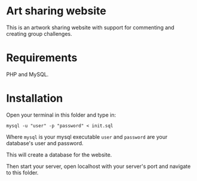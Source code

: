 # Art sharing website
This is an artwork sharing website with support for commenting and creating group challenges. 

# Requirements
PHP and MySQL.

# Installation
Open your terminal in this folder and type in: 

`mysql -u "user" -p "password" < init.sql`

Where `mysql` is your mysql executable  `user` and `password` are your database's user and password. 

This will create a database for the website. 

Then start your server, open localhost with your server's port and navigate to this folder. 